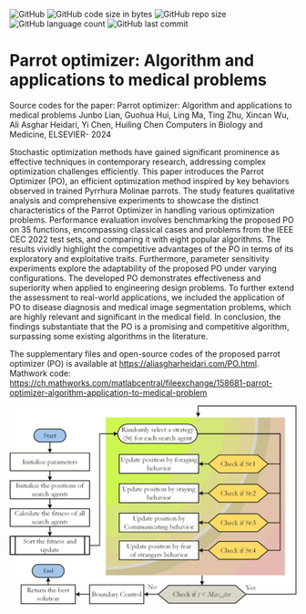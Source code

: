 ![GitHub](https://img.shields.io/github/license/aliasgharheidaricom/Parrot-optimizer-Algorithm-and-applications-to-medical-problems)
![GitHub code size in bytes](https://img.shields.io/github/languages/code-size/aliasgharheidaricom/Parrot-optimizer-Algorithm-and-applications-to-medical-problems)
![GitHub repo size](https://img.shields.io/github/repo-size/aliasgharheidaricom/Parrot-optimizer-Algorithm-and-applications-to-medical-problems)
![GitHub language count](https://img.shields.io/github/languages/count/aliasgharheidaricom/Parrot-optimizer-Algorithm-and-applications-to-medical-problems)
![GitHub last commit](https://img.shields.io/github/last-commit/aliasgharheidaricom/Parrot-optimizer-Algorithm-and-applications-to-medical-problems)

# Parrot optimizer: Algorithm and applications to medical problems 



Source codes for the paper:
Parrot optimizer: Algorithm and applications to medical problems
Junbo Lian, Guohua Hui, Ling Ma, Ting Zhu, Xincan Wu, Ali Asghar Heidari, Yi Chen, Huiling Chen
Computers in Biology and Medicine, ELSEVIER- 2024 

Stochastic optimization methods have gained significant prominence as effective techniques in contemporary research, addressing complex optimization challenges efficiently. This paper introduces the Parrot Optimizer (PO), an efficient optimization method inspired by key behaviors observed in trained Pyrrhura Molinae parrots. The study features qualitative analysis and comprehensive experiments to showcase the distinct characteristics of the Parrot Optimizer in handling various optimization problems. Performance evaluation involves benchmarking the proposed PO on 35 functions, encompassing classical cases and problems from the IEEE CEC 2022 test sets, and comparing it with eight popular algorithms. The results vividly highlight the competitive advantages of the PO in terms of its exploratory and exploitative traits. Furthermore, parameter sensitivity experiments explore the adaptability of the proposed PO under varying configurations. The developed PO demonstrates effectiveness and superiority when applied to engineering design problems. To further extend the assessment to real-world applications, we included the application of PO to disease diagnosis and medical image segmentation problems, which are highly relevant and significant in the medical field. In conclusion, the findings substantiate that the PO is a promising and competitive algorithm, surpassing some existing algorithms in the literature. 

The supplementary files and open-source codes of the proposed parrot optimizer (PO) is available at https://aliasgharheidari.com/PO.html.
Mathwork code: https://ch.mathworks.com/matlabcentral/fileexchange/158681-parrot-optimizer-algorithm-application-to-medical-problem


<div align="center">
  <img src="Flowchart of Parrot Optimizer (PO).png">
</div>
